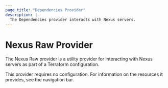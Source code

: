 ```yaml
---
page_title: "Dependencies Provider"
description: |-
  The Dependencies provider interacts with Nexus servers.
---
```


# Nexus Raw Provider

The Nexus Raw provider is a utility provider for interacting with Nexus
servers as part of a Terraform configuration.

This provider requires no configuration. For information on the resources
it provides, see the navigation bar.

